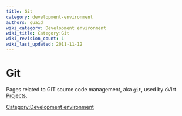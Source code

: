 ```yaml
---
title: Git
category: development-environment
authors: quaid
wiki_category: Development environment
wiki_title: Category:Git
wiki_revision_count: 1
wiki_last_updated: 2011-11-12
---
```


# Git

Pages related to GIT source code management, aka `git`, used by oVirt [Projects](:Category:Project).

[Category:Development environment](/develop/developer-guide/environment/)
